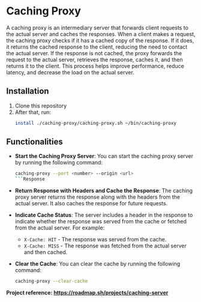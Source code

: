# Caching Proxy

A caching proxy is an intermediary server that forwards client requests to the actual server and caches the responses. When a client makes a request, the caching proxy checks if it has a cached copy of the response. If it does, it returns the cached response to the client, reducing the need to contact the actual server. If the response is not cached, the proxy forwards the request to the actual server, retrieves the response, caches it, and then returns it to the client. This process helps improve performance, reduce latency, and decrease the load on the actual server.

## Installation

1. Clone this repository
2. After that, run:
    ```sh
    install ./caching-proxy/caching-proxy.sh ~/bin/caching-proxy
    ```

## Functionalities

- **Start the Caching Proxy Server**: You can start the caching proxy server by running the following command:
    ```sh
    caching-proxy --port <number> --origin <url>
    ```Response

- **Return Response with Headers and Cache the Response**: The caching proxy server returns the response along with the headers from the actual server. It also caches the response for future requests.

- **Indicate Cache Status**: The server includes a header in the response to indicate whether the response was served from the cache or fetched from the actual server. For example:
    - `X-Cache: HIT` - The response was served from the cache.
    - `X-Cache: MISS` - The response was fetched from the actual server and then cached.

- **Clear the Cache**: You can clear the cache by running the following command:
    ```sh
    caching-proxy --clear-cache
    ```

**Project reference: https://roadmap.sh/projects/caching-server**
